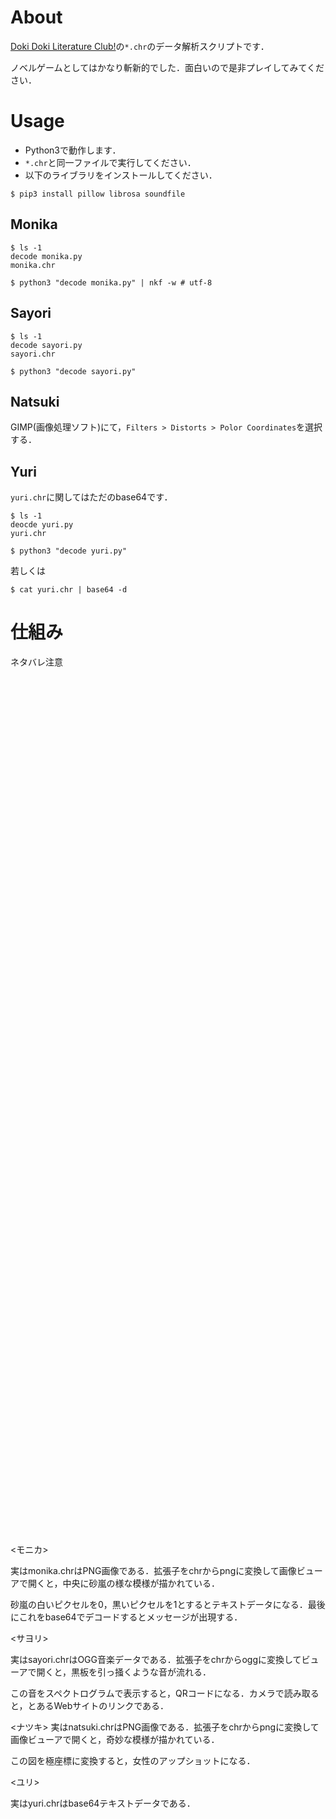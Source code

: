 # About

[Doki Doki Literature Club!](https://ddlc.moe/)の`*.chr`のデータ解析スクリプトです．

ノベルゲームとしてはかなり斬新的でした．面白いので是非プレイしてみてください．

# Usage

- Python3で動作します．
- `*.chr`と同一ファイルで実行してください．
- 以下のライブラリをインストールしてください．

```
$ pip3 install pillow librosa soundfile
```

## Monika

```
$ ls -1
decode monika.py
monika.chr

$ python3 "decode monika.py" | nkf -w # utf-8
```

## Sayori

```
$ ls -1
decode sayori.py
sayori.chr

$ python3 "decode sayori.py"
```

## Natsuki
GIMP(画像処理ソフト)にて，`Filters > Distorts > Polor Coordinates`を選択する．

## Yuri
`yuri.chr`に関してはただのbase64です．

```
$ ls -1
deocde yuri.py
yuri.chr

$ python3 "decode yuri.py"
```

若しくは

```
$ cat yuri.chr | base64 -d
```

# 仕組み
ネタバレ注意
```



































































































```

<モニカ>

実はmonika.chrはPNG画像である．拡張子をchrからpngに変換して画像ビューアで開くと，中央に砂嵐の様な模様が描かれている．

砂嵐の白いピクセルを0，黒いピクセルを1とするとテキストデータになる．最後にこれをbase64でデコードするとメッセージが出現する．

<サヨリ>

実はsayori.chrはOGG音楽データである．拡張子をchrからoggに変換してビューアで開くと，黒板を引っ掻くような音が流れる．

この音をスペクトログラムで表示すると，QRコードになる．カメラで読み取ると，とあるWebサイトのリンクである．

<ナツキ>
実はnatsuki.chrはPNG画像である．拡張子をchrからpngに変換して画像ビューアで開くと，奇妙な模様が描かれている．

この図を極座標に変換すると，女性のアップショットになる．

<ユリ>

実はyuri.chrはbase64テキストデータである．

